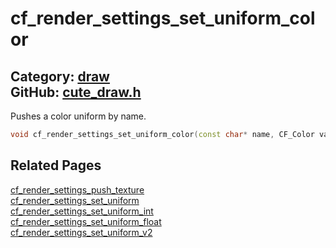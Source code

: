 [//]: # (This file is automatically generated by Cute Framework's docs parser.)
[//]: # (Do not edit this file by hand!)
[//]: # (See: https://github.com/RandyGaul/cute_framework/blob/master/samples/docs_parser.cpp)
[](../header.md ':include')

# cf_render_settings_set_uniform_color

Category: [draw](/api_reference?id=draw)  
GitHub: [cute_draw.h](https://github.com/RandyGaul/cute_framework/blob/master/include/cute_draw.h)  
---

Pushes a color uniform by name.

```cpp
void cf_render_settings_set_uniform_color(const char* name, CF_Color val);
```

## Related Pages

[cf_render_settings_push_texture](/draw/cf_render_settings_push_texture.md)  
[cf_render_settings_set_uniform](/draw/cf_render_settings_set_uniform.md)  
[cf_render_settings_set_uniform_int](/draw/cf_render_settings_set_uniform_int.md)  
[cf_render_settings_set_uniform_float](/draw/cf_render_settings_set_uniform_float.md)  
[cf_render_settings_set_uniform_v2](/draw/cf_render_settings_set_uniform_v2.md)  
